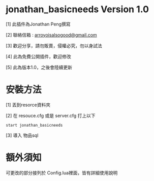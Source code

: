 # jonathan_basicneeds Version 1.0

[1] 此插件為Jonathan Peng撰寫

[2] 聯絡信箱 : arroyoisalsogood@gmail.com

[3] 歡迎分享，請勿販賣，侵權必究，勿以身試法

[4] 此為免費公開插件，歡迎修改

[5] 此為版本1.0，之後會陸續更新


# 安裝方法

[1] 丟到resorce資料夾

[2] 在 resouce.cfg 或是 server.cfg 打上以下

```````````````````````````````````````````
start jonathan_basicneeds

```````````````````````````````````````````

[3] 導入 物品sql 


# 額外須知

可更改的部分接列於 Config.lua裡面，皆有詳細使用說明

